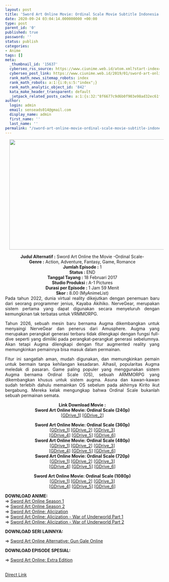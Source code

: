 ```yaml
---
layout: post
title: 'Sword Art Online Movie: Ordinal Scale Movie Subtitle Indonesia'
date: 2020-09-24 03:04:14.000000000 +00:00
type: post
parent_id: '0'
published: true
password: ''
status: publish
categories:
- Anime
tags: []
meta:
  _thumbnail_id: '15637'
  cyberseo_rss_source: https://www.ciunime.web.id/atom.xml?start-index=3301&max-results=150
  cyberseo_post_link: https://www.ciunime.web.id/2019/01/sword-art-online-movie-ordinal-scale.html
  rank_math_news_sitemap_robots: index
  rank_math_robots: a:1:{i:0;s:5:"index";}
  rank_math_analytic_object_id: '842'
  kata_make_header_transparent: default
  _jetpack_related_posts_cache: a:1:{s:32:"8f6677c9d6b0f903e98ad32ec61f8deb";a:2:{s:7:"expires";i:1646508202;s:7:"payload";a:0:{}}}
author:
  login: admin
  email: senseads014@gmail.com
  display_name: admin
  first_name: ''
  last_name: ''
permalink: "/sword-art-online-movie-ordinal-scale-movie-subtitle-indonesia/"
---
```

<div class="separator" style="clear: both; text-align: center;"><a href="https://1.bp.blogspot.com/-kc4VqJlSHsg/XFAdCgQW6ZI/AAAAAAAAI-Y/LJr-WO0xDXwhcUVOdDq-ciDjBOh9o2_JgCLcBGAs/s1600/Sword%2BArt%2BOnline%2BOrdinal%2BScale.jpg" style="margin-left: 1em; margin-right: 1em;"><img border="0" data-original-height="720" data-original-width="1280" height="360" src="{{ site.baseurl }}/assets/2020/09/Sword%2BArt%2BOnline%2BOrdinal%2BScale.jpg" width="640" /></a></div>
<p>
<div style="text-align: center;"><b>Judul</b><b><b> Alternatif</b> :</b> Sword Art Online the Movie -Ordinal Scale-</div>
<div style="text-align: center;"><b><b>Genre :</b></b> Action, Adventure, Fantasy, Game, Romance</div>
<div style="text-align: center;"><b>Jumlah Episode :</b> 1<br /><b>Status :&nbsp;</b>END<br /><b>Tanggal Tayang :</b> 18 Februari 2017<br /><b>Studio Produksi : </b>A-1 Pictures<br /><b>Durasi per Episode :</b> 1 Jam 59 Menit</div>
<div style="text-align: center;"><b>Skor :</b> 8.00 (MyAnimeList)</div>
<div style="text-align: center;"></div>
<div style="text-align: justify;">Pada tahun 2022, dunia virtual reality dikejutkan dengan penemuan baru dari seorang programmer jenius, Kayaba Akihiko. NerveGear, merupakan sistem pertama yang dapat digunakan secara menyeluruh dengan kemungkinan tak terbatas untuk VRMMORPG.</p>
<p>Tahun 2026, sebuah mesin baru bernama Augma dikembangkan untuk menyaingi NerveGear dan penerus dari Amusphere. Augma yang merupakan perangkat generasi terbaru tidak dilengkapi dengan fungsi full-dive seperti yang dimiliki pada perangkat-perangkat generasi sebelumnya. Akan tetapi Augma dilengkapi dengan fitur augmented reality yang memungkinkan pemainnya bisa masuk dalam permainan.</p>
<p>Fitur ini sangatlah aman, mudah digunakan, dan memungkinkan pemain untuk bermain tanpa kehilangan kesadaran. Alhasil, popularitas Augma meledak di pasaran. Game paling populer yang menggunakan sistem Augma bernama Ordinal Scale (OS), sebuah ARMMORPG yang dikembangkan khusus untuk sistem augma. Asuna dan kawan-kawan sudah terlebih dahulu memainkan OS sebelum pada akhirnya Kirito ikut bergabung. Mereka kelak mengungkap bahwa Ordinal Scale bukanlah sebuah permainan semata.</p></div>
<div style="text-align: justify;"></div>
<div style="text-align: justify;"></div>
<div style="text-align: center;"><b>Link Download Movie :</b></div>
<div style="text-align: center;">
<div style="text-align: center;"><b>Sword Art Online Movie: Ordinal Scale (240p)</b></div>
<div style="text-align: center;">[<a href="https://drive.google.com/uc?export=download&amp;id=1vExvzv88vQ3QQ-igLe2VAwkdliF_9i_Z" target="_blank" rel="noopener">GDrive_1</a>] [<a href="https://drive.google.com/uc?id=1OLYwE-Q_dY6mnoCIZ300Q9Db1A6ORjUu&amp;export=download" target="_blank" rel="noopener">GDrive_2</a>]</p>
</div>
</div>
<div style="text-align: center;"><b>Sword Art Online Movie: Ordinal Scale (360p)</b></div>
<div style="text-align: center;">[<a href="https://drive.google.com/uc?export=download&amp;id=17T9lMqegTzkepst1DzFXHG_LOQGVcNov" target="_blank" rel="noopener">GDrive_1</a>] [<a href="https://drive.google.com/uc?export=download&amp;id=1Xkp2ckbiUQj4XduxHGQAL3zs6wxqPoWe" target="_blank" rel="noopener">GDrive_2</a>] [<a href="https://drive.google.com/uc?id=121f_L5r9jMdCubMcmGrIH7tafx4ROrlq&amp;export=download" target="_blank" rel="noopener">GDrive_3</a>]<br />[<a href="https://drive.google.com/uc?export=download&amp;id=1w_SFx5VuJG96BwBsgieg6IcoEIulLFad" target="_blank" rel="noopener">GDrive_4</a>] [<a href="https://drive.google.com/uc?export=download&amp;id=1trvobTbB4OBV3UTU8D_wkxxym7dFkkZf" target="_blank" rel="noopener">GDrive_5</a>] [<a href="https://drive.google.com/uc?export=download&amp;id=1Jt6utJMDGW06aqujxCZZ8ea_kL2r94TJ" target="_blank" rel="noopener">GDrive_6</a>]</div>
<div style="text-align: center;"></div>
<div style="text-align: center;"><b>Sword Art Online Movie: Ordinal Scale (480p)</b><br />[<a href="https://drive.google.com/uc?id=14iTTPYMgc32g2ZmiRUawdzMALoctWPDT&amp;export=download" target="_blank" rel="noopener">GDrive_1</a>] [<a href="https://drive.google.com/uc?export=download&amp;id=1mR9DwNgklWuGvWmlaGmDME299IqGuHTS" target="_blank" rel="noopener">GDrive_2</a>] [<a href="https://drive.google.com/uc?export=download&amp;id=1Emb3X__DZ9r529l552OzDH-bEtWHh5J-" target="_blank" rel="noopener">GDrive_3</a>]<br />[<a href="https://drive.google.com/uc?id=1s2Pif4jm2Z0Iqmk60Q3r5G6BJNlUYf5e&amp;export=download" target="_blank" rel="noopener">GDrive_4</a>] [<a href="https://drive.google.com/uc?export=download&amp;id=1OjB4Znonav28nkdKajVYcd038zuYzZO2" target="_blank" rel="noopener">GDrive_5</a>] [<a href="https://drive.google.com/uc?export=download&amp;id=1j69MWwFDM13Db7JxHLgGEAzUuOTfnj7E" target="_blank" rel="noopener">GDrive_6</a>]</div>
<div style="text-align: center;"><b>Sword Art Online Movie: Ordinal Scale (720p)</b><br />[<a href="https://drive.google.com/uc?id=1kY3PHLQT9NeWY9_mhP9o6Anm4uu0bxLa" target="_blank" rel="noopener">GDrive_1</a>] [<a href="https://drive.google.com/uc?export=download&amp;id=1FZgFJSXpFqjwyb60_QIp8xPt-5LDyyhC" target="_blank" rel="noopener">GDrive_2</a>] [<a href="https://drive.google.com/uc?export=download&amp;id=1TNIQXZeOoj3ryMoGG1FFRSiplCDkku-w" target="_blank" rel="noopener">GDrive_3</a>]<br />[<a href="https://drive.google.com/uc?id=1fCUfCO4Y1GqizqNb853l4_p2aDjzoxwM&amp;export=download" target="_blank" rel="noopener">GDrive_4</a>] [<a href="https://drive.google.com/uc?export=download&amp;id=1LAGa_9VOJ7u4g64x_xhHzb9tRS_nP5ek" target="_blank" rel="noopener">GDrive_5</a>] [<a href="https://drive.google.com/uc?export=download&amp;id=1qfwtNXgHKZb8Qx-gzFD1YRmdoDZx3yd1" target="_blank" rel="noopener">GDrive_6</a>]</p>
<p><b>Sword Art Online Movie: Ordinal Scale (1080p)</b><br />[<a href="https://drive.google.com/uc?id=1pcYIFWSa_ZGCG0TZHn-qYBKMNyHsVxv4" target="_blank" rel="noopener">GDrive_1</a>] [<a href="https://drive.google.com/uc?export=download&amp;id=1q-45EsmQD2D-u2TbAGdXe1VgwNZv6cI-" target="_blank" rel="noopener">GDrive_2</a>] [<a href="https://drive.google.com/uc?export=download&amp;id=1n1FLdU19PAEQk1BNiAc5ckKbt0fIlTp-" target="_blank" rel="noopener">GDrive_3</a>]<br />[<a href="https://drive.google.com/uc?export=download&amp;id=1ubhDO8sEkApCu-ZSoPN0KmV6-XVUn4Ge" target="_blank" rel="noopener">GDrive_4</a>] [<a href="https://drive.google.com/uc?export=download&amp;id=1aLeKbvzDw5zf487eZdN-TmH_BZNQCuEz" target="_blank" rel="noopener">GDrive_5</a>] [<a href="https://drive.google.com/uc?export=download&amp;id=0B9ELcFAQaKLsc1JTdzhrR2xzNE0" target="_blank" rel="noopener">GDrive_6</a>]
<div style="text-align: left;">
<div style="text-align: justify;"></div>
<div style="text-align: justify;"><b>DOWNLOAD ANIME:</b></div>
<div style="text-align: justify;">=&gt;&nbsp;<a href="https://www.ciunime.web.id/2019/01/sword-art-online-season-1-episode-01-25.html" target="_blank" rel="noopener">Sword Art Online Season 1</a></div>
<div style="text-align: justify;">=&gt;&nbsp;<a href="https://www.ciunime.web.id/2019/01/sword-art-online-season-2-episode-01-24.html" target="_blank" rel="noopener">Sword Art Online Season 2</a><br />=&gt;&nbsp;<a href="https://www.ciunime.web.id/2019/09/sword-art-online-alicization-episode-01.html">Sword Art Online: Alicization</a><br />=&gt;&nbsp;<a href="https://www.ciunime.web.id/2019/12/sword-art-online-alicization-war-of_29.html">Sword Art Online: Alicization - War of Underworld Part 1</a></div>
<div style="text-align: justify;">=&gt;&nbsp;<a href="https://www.ciunime.web.id/2020/09/sword-art-online-alicization-war-of.html" target="_blank" rel="noopener">Sword Art Online: Alicization - War of Underworld Part 2</a></p>
<p><b style="text-align: left;">DOWNLOAD SERI LAINNYA:</b></p>
</div>
<div style="text-align: justify;">=&gt;&nbsp;<a href="https://www.ciunime.web.id/2018/10/sword-art-online-alternative-gun-gale.html" target="_blank" rel="noopener">Sword Art Online Alternative: Gun Gale Online</a></p>
<p><b>DOWNLOAD EPISODE SPESIAL:</b></p>
<p>=&gt;&nbsp;<a href="https://www.ciunime.web.id/2019/07/sword-art-online-extra-edition-spesial.html" target="_blank" rel="noopener">Sword Art Online: Extra Edition</a><br /><br style="text-align: justify;" /></div>
</div>
</div>
<link rel="stylesheet" href="https://cdnjs.cloudflare.com/ajax/libs/font-awesome/4.7.0/css/font-awesome.min.css" />
<div class="divbtn"> <a href="https://handymansurrender.com/fihup8buzv?key=94550f7ce39444073321dde3b8782f97" class="btn"><i class="fa fa-download"></i> Direct Link</a> </div>
